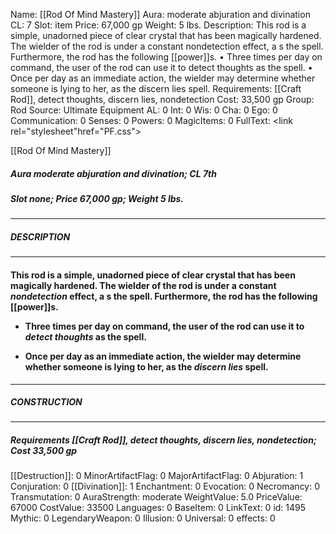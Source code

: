 Name: [[Rod Of Mind Mastery]]
Aura: moderate abjuration and divination
CL: 7
Slot: item
Price: 67,000 gp
Weight: 5 lbs.
Description: This rod is a simple, unadorned piece of clear crystal that has been magically hardened. The wielder of the rod is under a constant nondetection effect, a s the spell. Furthermore, the rod has the following [[power]]s. • Three times per day on command, the user of the rod can use it to detect thoughts as the spell. • Once per day as an immediate action, the wielder may determine whether someone is lying to her, as the discern lies spell.
Requirements: [[Craft Rod]], detect thoughts, discern lies, nondetection
Cost: 33,500 gp
Group: Rod
Source: Ultimate Equipment
AL: 0
Int: 0
Wis: 0
Cha: 0
Ego: 0
Communication: 0
Senses: 0
Powers: 0
MagicItems: 0
FullText: <link rel="stylesheet"href="PF.css"><div class="heading"><p class="alignleft">[[Rod Of Mind Mastery]]</p><div style="clear: both;"></div></div><div><h5><b>Aura </b>moderate abjuration and divination; <b>CL </b>7th</h5><h5><b>Slot </b>none; <b>Price </b>67,000 gp; <b>Weight </b>5 lbs.</h5></div><hr/><div><h5><b>DESCRIPTION</b></h5></div><hr/><div><h4><p>This rod is a simple, unadorned piece of clear crystal that has been magically hardened. The wielder of the rod is under a constant <i>nondetection</i> effect, a s the spell. Furthermore, the rod has the following [[power]]s. </p><p><ul><li> Three times per day on command, the user of the rod can use it to <i>detect thoughts</i> as the spell. </p><p><li> Once per day as an immediate action, the wielder may determine whether someone is lying to her, as the <i>discern lies</i> spell.</ul></p></h4></div><hr/><div><h5><b>CONSTRUCTION</b></h5></div><hr/><div><h5><b>Requirements </b>[[Craft Rod]], <i>detect thoughts</i>, <i>discern lies</i>, <i>nondetection</i>; <b>Cost </b>33,500 gp</h5></div>
[[Destruction]]: 0
MinorArtifactFlag: 0
MajorArtifactFlag: 0
Abjuration: 1
Conjuration: 0
[[Divination]]: 1
Enchantment: 0
Evocation: 0
Necromancy: 0
Transmutation: 0
AuraStrength: moderate
WeightValue: 5.0
PriceValue: 67000
CostValue: 33500
Languages: 0
BaseItem: 0
LinkText: 0
id: 1495
Mythic: 0
LegendaryWeapon: 0
Illusion: 0
Universal: 0
effects: 0
